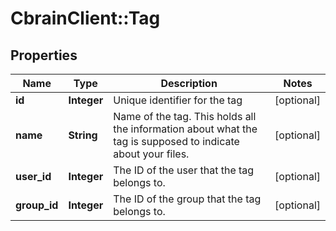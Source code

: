 # CbrainClient::Tag

## Properties
Name | Type | Description | Notes
------------ | ------------- | ------------- | -------------
**id** | **Integer** | Unique identifier for the tag | [optional] 
**name** | **String** | Name of the tag. This holds all the information about what the tag is supposed to indicate about your files.  | [optional] 
**user_id** | **Integer** | The ID of the user that the tag belongs to.  | [optional] 
**group_id** | **Integer** | The ID of the group that the tag belongs to.  | [optional] 



